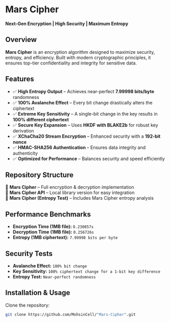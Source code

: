 # **Mars Cipher** 
**Next-Gen Encryption | High Security | Maximum Entropy**  

## **Overview**  
**Mars Cipher** is an encryption algorithm designed to maximize security, entropy, and efficiency. Built with modern cryptographic principles, it ensures top-tier confidentiality and integrity for sensitive data.  

## **Features**  
- ✅ **High Entropy Output** – Achieves near-perfect **7.99998 bits/byte** randomness  
- ✅ **100% Avalanche Effect** – Every bit change drastically alters the ciphertext  
- ✅ **Extreme Key Sensitivity** – A single-bit change in the key results in **100% different ciphertext**  
- ✅ **Secure Key Expansion** – Uses **HKDF with BLAKE2b** for robust key derivation  
- ✅ **XChaCha20 Stream Encryption** – Enhanced security with a **192-bit nonce**  
- ✅ **HMAC-SHA256 Authentication** – Ensures data integrity and authenticity  
- ✅ **Optimized for Performance** – Balances security and speed efficiently  

## **Repository Structure**  
📂 **Mars Cipher** – Full encryption & decryption implementation  
📂 **Mars Cipher API** – Local library version for easy integration  
📂 **Mars Cipher (Entropy Test)** – Includes Mars Cipher entropy analysis  

## **Performance Benchmarks**  
- **Encryption Time (1MB file):** `0.230857s`  
- **Decryption Time (1MB file):** `0.256726s`  
- **Entropy (1MB ciphertext):** `7.99998 bits per byte`  

## **Security Tests**  
- **Avalanche Effect:** `100% bit change`  
- **Key Sensitivity:** `100% ciphertext change for a 1-bit key difference`  
- **Entropy Test:** `Near-perfect randomness`  

## **Installation & Usage**  
Clone the repository:  
```bash
git clone https://github.com/MohsinCell/"Mars-Cipher".git
